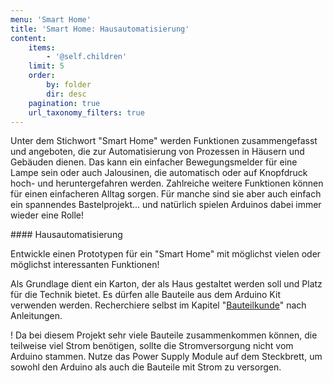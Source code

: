 ```yaml
---
menu: 'Smart Home'
title: 'Smart Home: Hausautomatisierung'
content:
    items:
        - '@self.children'
    limit: 5
    order:
        by: folder
        dir: desc
    pagination: true
    url_taxonomy_filters: true
---
```


Unter dem Stichwort "Smart Home" werden Funktionen zusammengefasst und angeboten, die zur Automatisierung von Prozessen in Häusern und Gebäuden dienen. Das kann ein einfacher Bewegungsmelder für eine Lampe sein oder auch Jalousinen, die automatisch oder auf Knopfdruck hoch- und heruntergefahren werden. Zahlreiche weitere Funktionen können für einen einfacheren Alltag sorgen. Für manche sind sie aber auch einfach ein spannendes Bastelprojekt... und natürlich spielen Arduinos dabei immer wieder eine Rolle!

<div class="projekt" markdown="1">
#### Hausautomatisierung

Entwickle einen Prototypen für ein "Smart Home" mit möglichst vielen oder möglichst interessanten Funktionen!

Als Grundlage dient ein Karton, der als Haus gestaltet werden soll und Platz für die Technik bietet. Es dürfen alle Bauteile aus dem Arduino Kit verwenden werden. Recherchiere selbst im Kapitel "[Bauteilkunde](https://mintorials.de/de/arduinoskript/bauteilkunde)" nach Anleitungen.
</div>

! Da bei diesem Projekt sehr viele Bauteile zusammenkommen können, die teilweise viel Strom benötigen, sollte die Stromversorgung nicht vom Arduino stammen. Nutze das Power Supply Module auf dem Steckbrett, um sowohl den Arduino als auch die Bauteile mit Strom zu versorgen.


